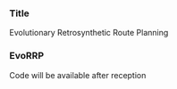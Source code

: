 ### Title
Evolutionary Retrosynthetic Route Planning

### EvoRRP
Code will be available after reception
